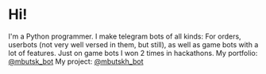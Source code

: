 # Hi!
I'm a Python programmer.
I make telegram bots of all kinds: For orders, userbots (not very well versed in them, but still), as well as game bots with a lot of features. Just on game bots I won 2 times in hackathons.
My portfolio: [@mbutsk_bot](https://t.me/mbutsk_bot)
My project: [@mbutskh_bot](https://t.me/mbutskh_bot)